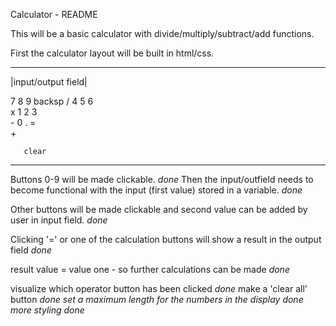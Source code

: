 Calculator - README

This will be a basic calculator with divide/multiply/subtract/add functions.

First the calculator layout will be built in html/css.


***********************
  |input/output field| 

  7    8    9    backsp
                 / 
  4    5    6    
                 x
  1    2    3    
                 -
  0    .    =    
                 +

       clear
***********************

Buttons 0-9 will be made clickable. <i>done</i>
Then the input/outfield needs to become functional with the input (first value) stored in a variable. <i>done</i>

Other buttons will be made clickable and second value can be added by user in input field. <i>done</i>

Clicking '=' or one of the calculation buttons will show a result in the output field <i>done</i>

result value = value one - so further calculations can be made <i>done</i>

visualize which operator button has been clicked <i>done</i>
make a 'clear all' button <i>done<i>
set a maximum length for the numbers in the display <i>done</i>
more styling <i>done</i>





